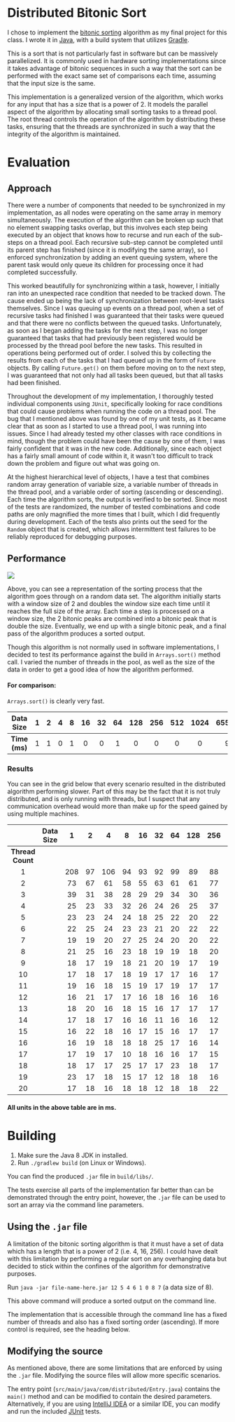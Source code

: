 # Distributed Bitonic Sort 

I chose to implement the [bitonic sorting](http://www.inf.fh-flensburg.de/lang/algorithmen/sortieren/bitonic/bitonicen.htm) algorithm as my final project for this class. I wrote it in [Java](https://www.oracle.com/technetwork/java/javase/overview/java8-2100321.html), with a build system that utilizes [Gradle](https://gradle.org/).

This is a sort that is not particularly fast in software but can be massively parallelized. It is commonly used in hardware sorting implementations since it takes advantage of bitonic sequences in such a way that the sort can be performed with the exact same set of comparisons each time, assuming that the input size is the same.

This implementation is a generalized version of the algorithm, which works for any input that has a size that is a power of 2. It models the parallel aspect of the algorithm by allocating small sorting tasks to a thread pool. The root thread controls the operation of the algorithm by distributing these tasks, ensuring that the threads are synchronized in such a way that the integrity of the algorithm is maintained.

# Evaluation

## Approach

There were a number of components that needed to be synchronized in my implementation, as all nodes were operating on the same array in memory simultaneously. The execution of the algorithm can be broken up such that no element swapping tasks overlap, but this involves each step being executed by an object that knows how to recurse and run each of the sub-steps on a thread pool. Each recursive sub-step cannot be completed until its parent step has finished (since it is modifying the same array), so I enforced synchronization by adding an event queuing system, where the parent task would only queue its children for processing once it had completed successfully.

This worked beautifully for synchronizing within a task, however, I initially ran into an unexpected race condition that needed to be tracked down. The cause ended up being the lack of synchronization between root-level tasks themselves. Since I was queuing up events on a thread pool, when a set of recursive tasks had finished I was guaranteed that their tasks were queued and that there were no conflicts between the queued tasks. Unfortunately, as soon as I began adding the tasks for the next step, I was no longer guaranteed that tasks that had previously been registered would be processed by the thread pool before the new tasks. This resulted in operations being performed out of order. I solved this by collecting the results from each of the tasks that I had queued up in the form of `Future` objects. By calling `Future.get()` on them before moving on to the next step, I was guaranteed that not only had all tasks been queued, but that all tasks had been finished.

Throughout the development of my implementation, I thoroughly tested individual components using `JUnit`, specifically looking for race conditions that could cause problems when running the code on a thread pool. The bug that I mentioned above was found by one of my unit tests, as it became clear that as soon as I started to use a thread pool, I was running into issues. Since I had already tested my other classes with race conditions in mind, though the problem could have been the cause by one of them, I was fairly confident that it was in the new code. Additionally, since each object has a fairly small amount of code within it, it wasn't too difficult to track down the problem and figure out what was going on.

At the highest hierarchical level of objects, I have a test that combines random array generation of variable size, a variable number of threads in the thread pool, and a variable order of sorting (ascending or descending). Each time the algorithm sorts, the output is verified to be sorted. Since most of the tests are randomized, the number of tested combinations and code paths are only magnified the more times that I built, which I did frequently during development. Each of the tests also prints out the seed for the `Random` object that is created, which allows intermittent test failures to be reliably reproduced for debugging purposes.

## Performance

![](sorting.gif)

Above, you can see a representation of the sorting process that the algorithm goes through on a random data set. The algorithm initially starts with a window size of 2 and doubles the window size each time until it reaches the full size of the array. Each time a step is processed on a window size, the 2 bitonic peaks are combined into a bitonic peak that is double the size. Eventually, we end up with a single bitonic peak, and a final pass of the algorithm produces a sorted output. 

Though this algorithm is not normally used in software implementations, I decided to test its performance against the build in `Arrays.sort()` method call. I varied the number of threads in the pool, as well as the size of the data in order to get a good idea of how the algorithm performed.


#### For comparison:

`Arrays.sort()` is clearly very fast.

|Data Size | 1  |  2 |  4  |  8 | 16 | 32 | 64 | 128 | 256 | 512 | 1024 | 65536 | 262144 |
|:---------:|:---:|:---:|:---:|:--:|:--:|:--:|:--:|:---:|:---:|:---:|:----:|:-----:|:------:|
|       **Time (ms)**  |1 | 1 | 0 | 1 | 0 | 0 | 1 | 0 |  0 | 0 |  0  |  9 |  44 |

### Results

You can see in the grid below that every scenario resulted in the distributed algorithm performing slower. Part of this may be the fact that it is not truly distributed, and is only running with threads, but I suspect that any communication overhead would more than make up for the speed gained by using multiple machines.

|              | Data Size |  1  |  2 |  4  |  8 | 16 | 32 | 64 | 128 | 256 | 512 | 1024 | 65536 | 262144 |
|:------------:|:---------:|:---:|:--:|:---:|:--:|:--:|:--:|:--:|:---:|:---:|:---:|:----:|:-----:|:------:|
| **Thread Count** |           |     |    |     |    |    |    |    |     |     |     |      |       |        |
|       1      |           | 208 | 97 | 106 | 94 | 93 | 92 | 99 |  89 |  88 |  96 |  87  |  8663 |  38520 |
|       2      |           |  73 | 67 |  61 | 58 | 55 | 63 | 61 |  61 |  77 |  59 |  59  |  5574 |  28133 |
|       3      |           |  39 | 31 |  38 | 28 | 29 | 29 | 34 |  30 |  36 |  33 |  32  |  2734 |  13332 |
|       4      |           |  25 | 23 |  33 | 32 | 26 | 24 | 26 |  25 |  37 |  27 |  25  |  2051 |  10014 |
|       5      |           |  23 | 23 |  24 | 24 | 18 | 25 | 22 |  20 |  22 |  25 |  23  |  1738 |  9230  |
|       6      |           |  22 | 25 |  24 | 23 | 23 | 21 | 20 |  22 |  22 |  22 |  21  |  1671 |  8031  |
|       7      |           |  19 | 19 |  20 | 27 | 25 | 24 | 20 |  20 |  22 |  19 |  20  |  1460 |  7313  |
|       8      |           |  21 | 25 |  16 | 23 | 18 | 19 | 19 |  18 |  20 |  13 |  19  |  1425 |  6057  |
|       9      |           |  18 | 17 |  19 | 18 | 21 | 20 | 19 |  17 |  19 |  17 |  17  |  1201 |  5623  |
|      10      |           |  17 | 18 |  17 | 18 | 19 | 17 | 17 |  16 |  17 |  19 |  17  |  1032 |  5144  |
|      11      |           |  19 | 16 |  18 | 15 | 19 | 17 | 19 |  17 |  17 |  17 |  17  |  1088 |  4875  |
|      12      |           |  16 | 21 |  17 | 17 | 16 | 18 | 16 |  16 |  16 |  17 |  15  |  1063 |  4650  |
|      13      |           |  18 | 20 |  16 | 18 | 15 | 16 | 17 |  17 |  17 |  17 |  18  |  1001 |  4731  |
|      14      |           |  17 | 18 |  17 | 16 | 16 | 11 | 16 |  16 |  12 |  18 |  16  |  1028 |  4796  |
|      15      |           |  16 | 22 |  18 | 16 | 17 | 15 | 16 |  17 |  17 |  16 |  18  |  950  |  4747  |
|      16      |           |  16 | 19 |  18 | 18 | 18 | 25 | 17 |  16 |  14 |  17 |  18  |  1033 |  4680  |
|      17      |           |  17 | 19 |  17 | 10 | 18 | 16 | 16 |  17 |  15 |  12 |  18  |  978  |  4777  |
|      18      |           |  18 | 17 |  17 | 25 | 17 | 17 | 23 |  18 |  17 |  17 |  24  |  1038 |  4702  |
|      19      |           |  23 | 17 |  18 | 15 | 17 | 12 | 18 |  18 |  16 |  27 |  16  |  1007 |  4526  |
|      20      |           |  17 | 18 |  16 | 18 | 18 | 12 | 18 |  18 |  22 |  17 |  18  |  926  |  4670  |

#### All units in the above table are in ms.

# Building

1. Make sure the Java 8 JDK in installed.
2. Run `./gradlew build` (on Linux or Windows).

You can find the produced `.jar` file in `build/libs/`.

The tests exercise all parts of the implementation far better than can be demonstrated through the entry point, however, the `.jar` file can be used to sort an array via the command line parameters.

## Using the `.jar` file

A limitation of the bitonic sorting algorithm is that it must have a set of data which has a length that is a power of 2 (i.e. 4, 16, 256). I could have dealt with this limitation by performing a regular sort on any overhanging data but decided to stick within the confines of the algorithm for demonstrative purposes.

Run `java -jar file-name-here.jar 12 5 4 6 1 0 8 7` (a data size of 8).

This above command will produce a sorted output on the command line.

The implementation that is accessible through the command line has a fixed number of threads and also has a fixed sorting order (ascending). If more control is required, see the heading below.

## Modifying the source

As mentioned above, there are some limitations that are enforced by using the `.jar` file. Modifying the source files will allow more specific scenarios.

The entry point (`src/main/java/com/distributed/Entry.java`) contains the `main()` method and can be modified to contain the desired parameters. Alternatively, if you are using [IntelliJ IDEA](https://www.jetbrains.com/idea/) or a similar IDE, you can modify and run the included [JUnit](https://junit.org/) tests.
